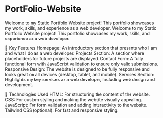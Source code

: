 # PortFolio-Website
Welcome to my Static Portfolio Website project! This portfolio showcases my work, skills, and experience as a web developer. Welcome to my Static Portfolio Website project! This portfolio showcases my work, skills, and experience as a web developer.


🚀 Key Features
Homepage: An introductory section that presents who I am and what I do as a web developer.
Projects Section: A section where placeholders for future projects are displayed.
Contact Form: A fully functional form with JavaScript validation to ensure only valid submissions.
Responsive Design: The website is designed to be fully responsive and looks great on all devices (desktop, tablet, and mobile).
Services Section: Highlights my key services as a web developer, including web design and development.


🔧 Technologies Used
HTML: For structuring the content of the website.
CSS: For custom styling and making the website visually appealing.
JavaScript: For form validation and adding interactivity to the website.
Tailwind CSS (optional): For fast and responsive styling.
